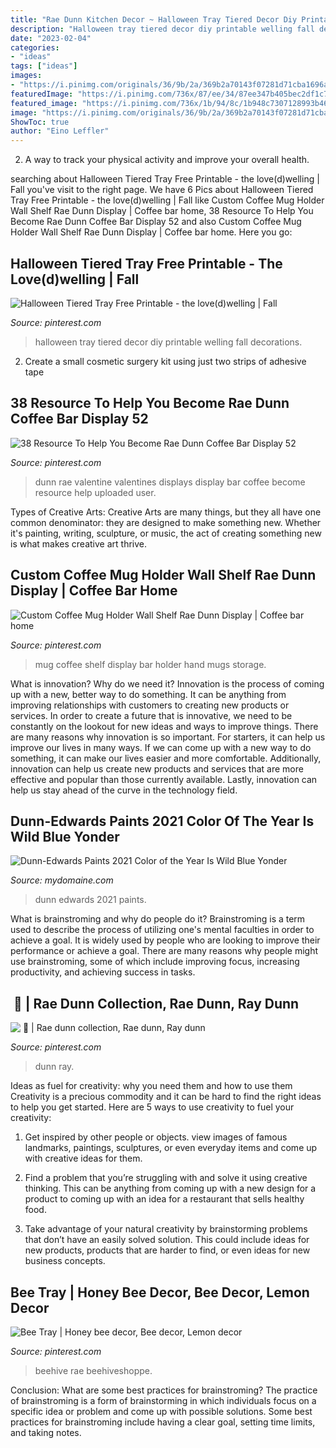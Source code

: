 ```yaml
---
title: "Rae Dunn Kitchen Decor ~ Halloween Tray Tiered Decor Diy Printable Welling Fall Decorations"
description: "Halloween tray tiered decor diy printable welling fall decorations"
date: "2023-02-04"
categories:
- "ideas"
tags: ["ideas"]
images:
- "https://i.pinimg.com/originals/36/9b/2a/369b2a70143f07281d71cba1696a11b6.jpg"
featuredImage: "https://i.pinimg.com/736x/87/ee/34/87ee347b405bec2df1c783f008267faa.jpg"
featured_image: "https://i.pinimg.com/736x/1b/94/8c/1b948c7307128993b460c5ac29487f97.jpg"
image: "https://i.pinimg.com/originals/36/9b/2a/369b2a70143f07281d71cba1696a11b6.jpg"
ShowToc: true
author: "Eino Leffler"
---
```



2. A way to track your physical activity and improve your overall health.

	

		
searching about Halloween Tiered Tray Free Printable - the love(d)welling | Fall you've visit to the right page. We have 6 Pics about Halloween Tiered Tray Free Printable - the love(d)welling | Fall like Custom Coffee Mug Holder Wall Shelf Rae Dunn Display | Coffee bar home, 38 Resource To Help You Become Rae Dunn Coffee Bar Display 52 and also Custom Coffee Mug Holder Wall Shelf Rae Dunn Display | Coffee bar home. Here you go:
		
    
## Halloween Tiered Tray Free Printable - The Love(d)welling | Fall

<img loading=lazy src="https://i.pinimg.com/originals/36/9b/2a/369b2a70143f07281d71cba1696a11b6.jpg" onerror="this.onerror=null;this.src='https://tse1.mm.bing.net/th?id=OIP.OJ3dCX-sYgayT5t1-sY9JwHaJ4&amp;pid=15.1';" alt="Halloween Tiered Tray Free Printable - the love(d)welling | Fall">

_Source: pinterest.com_

>halloween tray tiered decor diy printable welling fall decorations. 

	

2. Create a small cosmetic surgery kit using just two strips of adhesive tape 

    
## 38 Resource To Help You Become Rae Dunn Coffee Bar Display 52

<img loading=lazy src="https://i.pinimg.com/736x/c5/03/9d/c5039d6b9e3d1468a206858897354572.jpg" onerror="this.onerror=null;this.src='https://tse4.mm.bing.net/th?id=OIP.YzmvtuKjA9ojQZLgPpCDfAHaPw&amp;pid=15.1';" alt="38 Resource To Help You Become Rae Dunn Coffee Bar Display 52">

_Source: pinterest.com_

>dunn rae valentine valentines displays display bar coffee become resource help uploaded user. 

	

Types of Creative Arts:
Creative Arts are many things, but they all have one common denominator: they are designed to make something new. Whether it's painting, writing, sculpture, or music, the act of creating something new is what makes creative art thrive.

    
## Custom Coffee Mug Holder Wall Shelf Rae Dunn Display | Coffee Bar Home

<img loading=lazy src="https://i.pinimg.com/736x/87/ee/34/87ee347b405bec2df1c783f008267faa.jpg" onerror="this.onerror=null;this.src='https://tse3.mm.bing.net/th?id=OIP.t6MxYLA4HJquPvtDW6UWUAHaJ3&amp;pid=15.1';" alt="Custom Coffee Mug Holder Wall Shelf Rae Dunn Display | Coffee bar home">

_Source: pinterest.com_

>mug coffee shelf display bar holder hand mugs storage. 

	

What is innovation? Why do we need it?
Innovation is the process of coming up with a new, better way to do something. It can be anything from improving relationships with customers to creating new products or services. In order to create a future that is innovative, we need to be constantly on the lookout for new ideas and ways to improve things.
There are many reasons why innovation is so important. For starters, it can help us improve our lives in many ways. If we can come up with a new way to do something, it can make our lives easier and more comfortable. Additionally, innovation can help us create new products and services that are more effective and popular than those currently available. Lastly, innovation can help us stay ahead of the curve in the technology field.

    
## Dunn-Edwards Paints 2021 Color Of The Year Is Wild Blue Yonder

<img loading=lazy src="https://www.mydomaine.com/thmb/zM_8xT0dlqI_XMOOUjy3cIva5XE=/5400x3050/filters:fill(auto,1)/Print_305236483_CMYK_300dpi-d546a816397d43c294a7baaedacc003b.jpg" onerror="this.onerror=null;this.src='https://tse2.mm.bing.net/th?id=OIP.j30ZnCvFOYv7CeN20iUnPAHaEL&amp;pid=15.1';" alt="Dunn-Edwards Paints 2021 Color of the Year Is Wild Blue Yonder">

_Source: mydomaine.com_

>dunn edwards 2021 paints. 

	

What is brainstroming and why do people do it?
Brainstroming is a term used to describe the process of utilizing one's mental faculties in order to achieve a goal. It is widely used by people who are looking to improve their performance or achieve a goal. There are many reasons why people might use brainstroming, some of which include improving focus, increasing productivity, and achieving success in tasks.

    
## ️ ️🦄 | Rae Dunn Collection, Rae Dunn, Ray Dunn

<img loading=lazy src="https://i.pinimg.com/736x/1b/94/8c/1b948c7307128993b460c5ac29487f97.jpg" onerror="this.onerror=null;this.src='https://tse4.mm.bing.net/th?id=OIP.TW2nHXdo5UogTaSLikvEDgHaGo&amp;pid=15.1';" alt="️ ️🦄 | Rae dunn collection, Rae dunn, Ray dunn">

_Source: pinterest.com_

>dunn ray. 

	

Ideas as fuel for creativity: why you need them and how to use them
Creativity is a precious commodity and it can be hard to find the right ideas to help you get started. Here are 5 ways to use creativity to fuel your creativity:
1. Get inspired by other people or objects. view images of famous landmarks, paintings, sculptures, or even everyday items and come up with creative ideas for them.

2. Find a problem that you’re struggling with and solve it using creative thinking. This can be anything from coming up with a new design for a product to coming up with an idea for a restaurant that sells healthy food.

3. Take advantage of your natural creativity by brainstorming problems that don’t have an easily solved solution. This could include ideas for new products, products that are harder to find, or even ideas for new business concepts.


    
## Bee Tray | Honey Bee Decor, Bee Decor, Lemon Decor

<img loading=lazy src="https://i.pinimg.com/originals/d0/9d/37/d09d379f45d303210e01f094be287397.jpg" onerror="this.onerror=null;this.src='https://tse3.mm.bing.net/th?id=OIP.agp45NURDdELO2MlKhQUwQHaJ4&amp;pid=15.1';" alt="Bee Tray | Honey bee decor, Bee decor, Lemon decor">

_Source: pinterest.com_

>beehive rae beehiveshoppe. 

	

Conclusion: What are some best practices for brainstroming?
The practice of brainstroming is a form of brainstorming in which individuals focus on a specific idea or problem and come up with possible solutions. Some best practices for brainstroming include having a clear goal, setting time limits, and taking notes.

